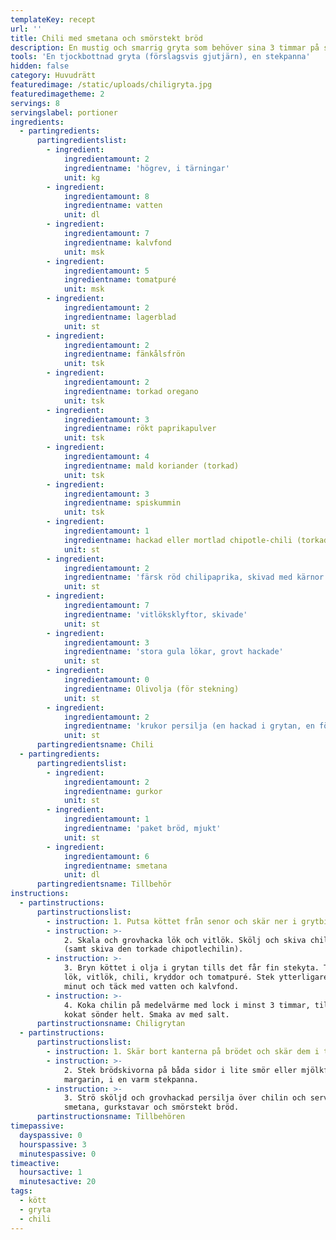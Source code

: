```yaml
---
templateKey: recept
url: ''
title: Chili med smetana och smörstekt bröd
description: En mustig och smarrig gryta som behöver sina 3 timmar på spisen...
tools: 'En tjockbottnad gryta (förslagsvis gjutjärn), en stekpanna'
hidden: false
category: Huvudrätt
featuredimage: /static/uploads/chiligryta.jpg
featuredimagetheme: 2
servings: 8
servingslabel: portioner
ingredients:
  - partingredients:
      partingredientslist:
        - ingredient:
            ingredientamount: 2
            ingredientname: 'högrev, i tärningar'
            unit: kg
        - ingredient:
            ingredientamount: 8
            ingredientname: vatten
            unit: dl
        - ingredient:
            ingredientamount: 7
            ingredientname: kalvfond
            unit: msk
        - ingredient:
            ingredientamount: 5
            ingredientname: tomatpuré
            unit: msk
        - ingredient:
            ingredientamount: 2
            ingredientname: lagerblad
            unit: st
        - ingredient:
            ingredientamount: 2
            ingredientname: fänkålsfrön
            unit: tsk
        - ingredient:
            ingredientamount: 2
            ingredientname: torkad oregano
            unit: tsk
        - ingredient:
            ingredientamount: 3
            ingredientname: rökt paprikapulver
            unit: tsk
        - ingredient:
            ingredientamount: 4
            ingredientname: mald koriander (torkad)
            unit: tsk
        - ingredient:
            ingredientamount: 3
            ingredientname: spiskummin
            unit: tsk
        - ingredient:
            ingredientamount: 1
            ingredientname: hackad eller mortlad chipotle-chili (torkad)
            unit: st
        - ingredient:
            ingredientamount: 2
            ingredientname: 'färsk röd chilipaprika, skivad med kärnor'
            unit: st
        - ingredient:
            ingredientamount: 7
            ingredientname: 'vitlöksklyftor, skivade'
            unit: st
        - ingredient:
            ingredientamount: 3
            ingredientname: 'stora gula lökar, grovt hackade'
            unit: st
        - ingredient:
            ingredientamount: 0
            ingredientname: Olivolja (för stekning)
            unit: st
        - ingredient:
            ingredientamount: 2
            ingredientname: 'krukor persilja (en hackad i grytan, en för topping)'
            unit: st
      partingredientsname: Chili
  - partingredients:
      partingredientslist:
        - ingredient:
            ingredientamount: 2
            ingredientname: gurkor
            unit: st
        - ingredient:
            ingredientamount: 1
            ingredientname: 'paket bröd, mjukt'
            unit: st
        - ingredient:
            ingredientamount: 6
            ingredientname: smetana
            unit: dl
      partingredientsname: Tillbehör
instructions:
  - partinstructions:
      partinstructionslist:
        - instruction: 1. Putsa köttet från senor och skär ner i grytbitar.
        - instruction: >-
            2. Skala och grovhacka lök och vitlök. Skölj och skiva chilipepparn
            (samt skiva den torkade chipotlechilin).
        - instruction: >-
            3. Bryn köttet i olja i grytan tills det får fin stekyta. Tillsätt
            lök, vitlök, chili, kryddor och tomatpuré. Stek ytterligare i någon
            minut och täck med vatten och kalvfond.
        - instruction: >-
            4. Koka chilin på medelvärme med lock i minst 3 timmar, tills köttet
            kokat sönder helt. Smaka av med salt.
      partinstructionsname: Chiligrytan
  - partinstructions:
      partinstructionslist:
        - instruction: 1. Skär bort kanterna på brödet och skär dem i trekanter.
        - instruction: >-
            2. Stek brödskivorna på båda sidor i lite smör eller mjölkfritt
            margarin, i en varm stekpanna.
        - instruction: >-
            3. Strö sköljd och grovhackad persilja över chilin och servera med
            smetana, gurkstavar och smörstekt bröd.
      partinstructionsname: Tillbehören
timepassive:
  dayspassive: 0
  hourspassive: 3
  minutespassive: 0
timeactive:
  hoursactive: 1
  minutesactive: 20
tags:
  - kött
  - gryta
  - chili
---
```

